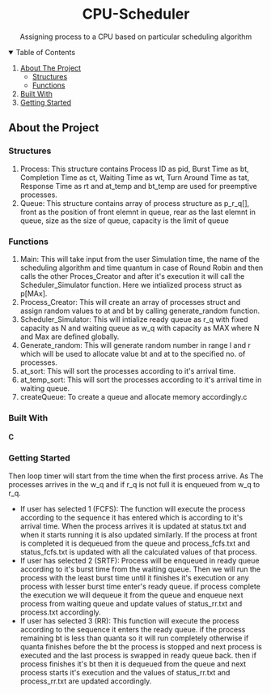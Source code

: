 

<h1 align="center"> CPU-Scheduler </h1>
<p align = "center">
Assigning process to a CPU based on particular scheduling algorithm
</p>
<details open="open">
  <summary >Table of Contents</summary>
  <ol>
    <li>
      <a href="#about-the-project">About The Project</a>
      <ul>
          <li><a href="#structures">Structures</a></li>
          <li><a href="#functions">Functions</a></li>
      </ul>
    </li>
        <li><a href="#built-with">Built With</a></li>
 
  <li>
    <a href=#getting started>Getting Started</a>
  </li>
   </ol>
</details>

## About the Project
### Structures
<ol>
  <li>
  Process: This structure contains Process ID as pid, Burst Time as bt, Completion Time as ct, Waiting Time as wt, 
			Turn Around Time as tat, Response Time as rt and at_temp and bt_temp are used for preemptive processes.
  </li>
  <li>
	Queue: This structure contains array of process structure as p_r_q[], front as the position of front elemnt in queue,
			 rear as the last elemnt in queue, size as the size of queue, capacity is the limit of queue
  </li>
 </ol>
 
 ### Functions
 <ol>
  <li>Main: This will take input from the user Simulation time, the name of the scheduling algorithm and time quantum in case of Round Robin 
		 	and then calls the other Proces_Creator and after it's execution it will call the Scheduler_Simulator function.
    Here we intialized process struct as p[MAx].</li>
  <li>Process_Creator:  This will create an array of processes struct and assign random values to at and bt by calling generate_random function.</li>
  <li>Scheduler_Simulator:  This will intialize ready queue as r_q with fixed capacity as N and waiting queue as w_q with capacity as MAX where N and Max are defined globally.</li>
	<li>Generate_random: This will generate random number in range l and r which will be used to allocate value  bt and at to the specified no. of processes.
	</li>
	<li>at_sort: This will sort the processes according to it's arrival time.</li>
	<li>at_temp_sort: This will sort the processes according to it's arrival time in waiting queue. </li>
	<li> createQueue: To create a queue and allocate memory accordingly.c</li>
  </ol>
  
  ### Built With
  
  #### C
  
  ### Getting Started
  
  
  <p>Then  loop timer will start from the  time when the first process arrive.
		 As The processes arrives in the w_q and if r_q is not full it is enqueued from w_q to r_q.
<ul>
		 	<li>If user has selected 1 (FCFS):
			 	The function will execute the process according to the sequence it has entered which is according to it's arrival time.
			 	When the process arrives it is updated at status.txt and when it starts running it is also updated similarly.
		 		If the process at front is completed it is dequeued from the queue and process_fcfs.txt  and status_fcfs.txt is updated with all the calculated values of that process.</li>
	<li>
	If user has selected 2 (SRTF):
		 		Process will be enqueued in ready queue according to it's burst time from the waiting queue.
		 		Then we will run the process with the least burst time until it finishes it's execution or any process with lesser burst time enter's ready queue.
		 		if process complete the execution we will dequeue it from the queue and enqueue next process from waiting queue and 
		update values of status_rr.txt and process.txt accordingly.</li>
	<li>If user has selected 3 (RR):
			 	This function will execute the process according to the sequence it enters the ready queue.
			 	if the process remaining bt is less than quanta so it will run completely otherwise if quanta finishes before the bt 
					 the process is stopped and next process is executed and the last process is swapped in ready queue back. 
		 		then if process finishes it's bt then it is dequeued from the queue and next process starts it's execution and 
		the values of status_rr.txt and process_rr.txt are updated accordingly.</li>
	</ul>
	</p>
    
 

